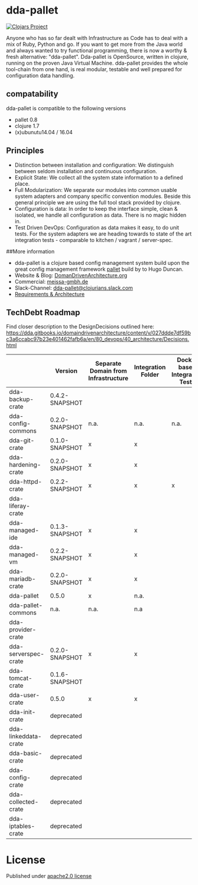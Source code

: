 # dda-pallet
[![Clojars Project](https://img.shields.io/clojars/v/dda/dda-pallet.svg)](https://clojars.org/dda/dda-pallet)

Anyone who has so far dealt with Infrastructure as Code has to deal with a mix of Ruby, Python and go. If you want to get more from the Java world and always wanted to try functional programming, there is now a worthy & fresh alternative: "dda-pallet". Dda-pallet is OpenSource, written in clojure, running on the proven Java Virtual Machine.
dda-pallet provides the whole tool-chain from one hand, is real modular, testable and well prepared for configuration data handling.

## compatability
dda-pallet is compatible to the following versions
 * pallet 0.8
 * clojure 1.7
 * (x)ubunutu14.04 / 16.04

## Principles
 * Distinction between installation and configuration: We distinguish between seldom installation and continuous configuration.
 * Explicit State: We collect all the system state information to a defined place.
 * Full Modularization: We separate our modules into common usable system adapters and company specific convention modules. Beside this general principle we are using the full tool stack provided by clojure.
 * Configuration is data: In order to keep the interface simple, clean & isolated, we handle all configuration as data. There is no magic hidden in.
 * Test Driven DevOps: Configuration as data makes it easy, to do unit tests. For the system adapters we are heading towards to state of the art integration tests - comparable to kitchen / vagrant / server-spec.

##More information
* dda-pallet is a clojure based config management system build upon the great config management framework [pallet](https://github.com/pallet/pallet) build by to Hugo Duncan.
* Website & Blog: [DomanDrivenArchitecture.org](https://domaindrivenarchitecture.org)
* Commercial: [meissa-gmbh.de](https://meissa-gmbh.de)
* Slack-Channel: [dda-pallet@clojurians.slack.com](https://clojurians.slack.com/messages/C5GDWDF28/)
* [Requirements & Architecture](https://dda.gitbooks.io/domaindrivenarchitecture/content/en/80_config_management/index.html)

## TechDebt Roadmap

Find closer description to the DesignDecisions outlined here: https://dda.gitbooks.io/domaindrivenarchitecture/content/v/027ddde7df59bc3a6ccabc97b23e401462fafb6a/en/80_devops/40_architecture/Decisions.html

| | Version | Separate Domain from Infrastructure | Integration Folder | Docker based Integration Tests | Unit Tests for Domain | Boundaries | Input / Output Spec | Short Package | Composition over API | Group-based Configuration | Use dda-pallet aws/existing | Use app layer | DDD ns layout |
| --- | --- |  --- |--- | --- | --- | --- | --- | --- | --- | --- | --- | --- | --- |
| dda-backup-crate | 0.4.2-SNAPSHOT |  |  |  | | x |  |  | |  |  |  |  |
| dda-config-commons| 0.2.0-SNAPSHOT | n.a. | n.a. | n.a. | n.a. |  |  | x | n.a | n.a | n.a. | n.a. | n.a. |
| dda-git-crate   | 0.1.0-SNAPSHOT | x | x |  | x | x | x | x | x | x | x | x | x |
| dda-hardening-crate| 0.2.0-SNAPSHOT | x | x |  |  | x | x | x | x | x | x |  |  |
| dda-httpd-crate| 0.2.2-SNAPSHOT | x | x | x |  | x | x | x | x | x | x | x | x |
| dda-liferay-crate|  |  |  |  | |  |  |  | ||  |  |  |
| dda-managed-ide| 0.1.3-SNAPSHOT | x | x |  | x | x |  | x | x | x |  |  |  |
| dda-managed-vm| 0.2.2-SNAPSHOT | x | x |  |  | x | x | x | partial | x |  |  |  |
| dda-mariadb-crate| 0.2.0-SNAPSHOT | x | x |  |  | x | x | x | x | x | x | x | x |
| dda-pallet           | 0.5.0 | x | n.a. |  | x |  | x |  | x | x | x | x | x |
| dda-pallet-commons| n.a. | n.a. | n.a |  |  |  |  |  |  | n.a. |  | n.a. |  |
| dda-provider-crate|  |  |  |  | |  |  ||  | |  |  |  |  |
| dda-serverspec-crate| 0.2.0-SNAPSHOT | x | x |  | x | x | x | x | x | x | x | x | x |
| dda-tomcat-crate| 0.1.6-SNAPSHOT |  |  |  | | x |  |  | ||  |  |  |
| dda-user-crate| 0.5.0 | x | x |  | x | x | x | x | x | x | x | x | x |
| dda-init-crate| deprecated |  |  |  | |  |  |  | ||  |  |  |
| dda-linkeddata-crate| deprecated |  |  |  | |  |  |  || |  |  |  |
| dda-basic-crate | deprecated |  |  |  | |  |  |  | ||  |  |  |
| dda-config-crate| deprecated |  |  |  |  |  |  |  |  |  |  |  |  |
| dda-collected-crate| deprecated |  |  |  | |  |  |  |  |  |  |  |  |
| dda-iptables-crate| deprecated |  |  |  |  |  |  | x |  |  |  |  |  |

# License
Published under [apache2.0 license](LICENSE.md)
